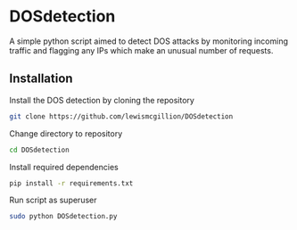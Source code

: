 # DOSdetection
A simple python script aimed to detect DOS attacks by monitoring incoming traffic and flagging any IPs which make an unusual number of requests.

## Installation
Install the DOS detection by cloning the repository

``` bash
git clone https://github.com/lewismcgillion/DOSdetection
```

Change directory to repository
``` bash
cd DOSdetection
```

Install required dependencies 
``` bash
pip install -r requirements.txt
```

Run script as superuser
``` bash
sudo python DOSdetection.py
```
